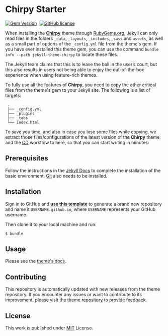 # Chirpy Starter
 
[![Gem Version](https://img.shields.io/gem/v/jekyll-theme-chirpy)][gem]&nbsp;
[![GitHub license](https://img.shields.io/github/license/cotes2020/chirpy-starter.svg?color=blue)][mit]
 
When installing the [**Chirpy**][chirpy] theme through [RubyGems.org][gem], Jekyll can only read files in the folders
`_data`, `_layouts`, `_includes`, `_sass` and `assets`, as well as a small part of options of the `_config.yml` file
from the theme's gem. If you have ever installed this theme gem, you can use the command
`bundle info --path jekyll-theme-chirpy` to locate these files.
 
The Jekyll team claims that this is to leave the ball in the user’s court, but this also results in users not being
able to enjoy the out-of-the-box experience when using feature-rich themes.
 
To fully use all the features of **Chirpy**, you need to copy the other critical files from the theme's gem to your
Jekyll site. The following is a list of targets:
 
```shell
 .
 ├── _config.yml
 ├── _plugins
 ├── _tabs
 └── index.html
```
 
To save you time, and also in case you lose some files while copying, we extract those files/configurations of the
latest version of the **Chirpy** theme and the [CD][CD] workflow to here, so that you can start writing in minutes.
 
## Prerequisites
 
Follow the instructions in the [Jekyll Docs](https://jekyllrb.com/docs/installation/) to complete the installation of
the basic environment. [Git](https://git-scm.com/) also needs to be installed.
 
## Installation
 
Sign in to GitHub and [**use this template**][use-template] to generate a brand new repository and name it
`USERNAME.github.io`, where `USERNAME` represents your GitHub username.
 
Then clone it to your local machine and run:
 
```console
$ bundle
```
 
## Usage
 
Please see the [theme's docs](https://github.com/cotes2020/jekyll-theme-chirpy#documentation).
 
## Contributing
 
This repository is automatically updated with new releases from the theme repository. If you encounter any issues or want to contribute to its improvement, please visit the [theme repository][chirpy] to provide feedback.
 
## License
 
This work is published under [MIT][mit] License.
 
[gem]: https://rubygems.org/gems/jekyll-theme-chirpy
[chirpy]: https://github.com/cotes2020/jekyll-theme-chirpy/
[use-template]: https://github.com/cotes2020/chirpy-starter/generate
[CD]: https://en.wikipedia.org/wiki/Continuous_deployment
[mit]: https://github.com/cotes2020/chirpy-starter/blob/master/LICENSE
